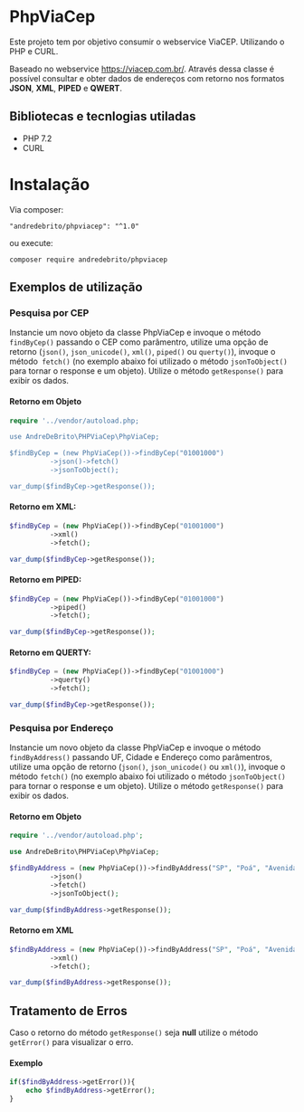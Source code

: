 # PhpViaCep
Este projeto tem por objetivo consumir o webservice ViaCEP. Utilizando o PHP e CURL.

Baseado no webservice https://viacep.com.br/. Através dessa classe é possível consultar e obter dados de endereços com retorno nos formatos **JSON**, **XML**, **PIPED** e **QWERT**.

## Bibliotecas e tecnlogias utiladas
- PHP 7.2
- CURL

# Instalação
Via composer:

`"andredebrito/phpviacep": "^1.0"`

ou execute:

`composer require andredebrito/phpviacep`


## Exemplos de utilização
### Pesquisa por CEP
Instancie um novo objeto da classe PhpViaCep e invoque o método `findByCep()` passando o CEP como parâmentro, utilize uma opção de retorno (`json()`, `json_unicode()`, `xml()`, `piped()` ou `querty()`), invoque o método` fetch()` (no exemplo abaixo foi utilizado o método `jsonToObject()` para tornar o response e um objeto). Utilize o método `getResponse()` para exibir os dados.

#### Retorno em Objeto
```php
require '../vendor/autoload.php;

use AndreDeBrito\PHPViaCep\PhpViaCep;

$findByCep = (new PhpViaCep())->findByCep("01001000")
	      ->json()->fetch()
	      ->jsonToObject();

var_dump($findByCep->getResponse());
```

#### Retorno em XML:
```php
$findByCep = (new PhpViaCep())->findByCep("01001000")
	      ->xml()
	      ->fetch();

var_dump($findByCep->getResponse());
```

#### Retorno em PIPED:
```php
$findByCep = (new PhpViaCep())->findByCep("01001000")
	      ->piped()
	      ->fetch();

var_dump($findByCep->getResponse());
```

#### Retorno em QUERTY:
```php
$findByCep = (new PhpViaCep())->findByCep("01001000")
	      ->querty()
	      ->fetch();

var_dump($findByCep->getResponse());
```

### Pesquisa por Endereço
Instancie um novo objeto da classe PhpViaCep e invoque o método `findByAddress()` passando UF, Cidade e Endereço como parâmentros, utilize uma opção de retorno (`json()`, `json_unicode()` ou `xml()`), invoque o método `fetch()` (no exemplo abaixo foi utilizado o método `jsonToObject()` para tornar o response e um objeto). Utilize o método `getResponse()` para exibir os dados.

#### Retorno em Objeto
```php
require '../vendor/autoload.php';

use AndreDeBrito\PHPViaCep\PhpViaCep;

$findByAddress = (new PhpViaCep())->findByAddress("SP", "Poá", "Avenida Brasil")
		  ->json()
		  ->fetch()
		  ->jsonToObject();

var_dump($findByAddress->getResponse());
```

#### Retorno em XML
```php
$findByAddress = (new PhpViaCep())->findByAddress("SP", "Poá", "Avenida Brasil")
		  ->xml()
		  ->fetch();

var_dump($findByAddress->getResponse());
```

## Tratamento de Erros
Caso o retorno do método `getResponse()` seja **null** utilize o método `getError()` para visualizar o erro.

#### Exemplo
```php
if($findByAddress->getError()){
    echo $findByAddress->getError();
}

```
